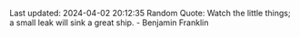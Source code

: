 Last updated: 2024-04-02 20:12:35
Random Quote: Watch the little things; a small leak will sink a great ship. - Benjamin Franklin